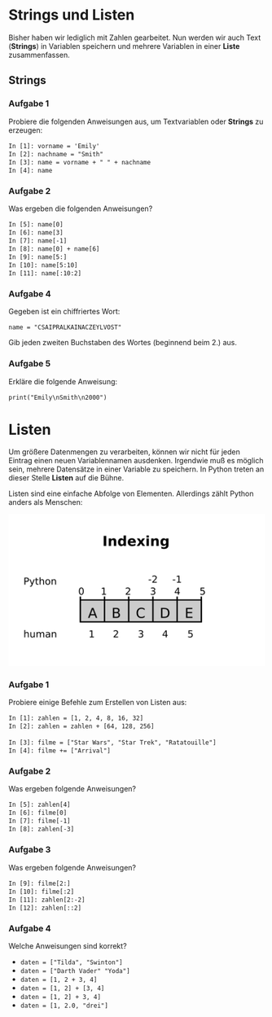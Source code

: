 
# Strings und Listen

Bisher haben wir lediglich mit Zahlen gearbeitet. Nun werden wir auch Text (**Strings**) in Variablen speichern und mehrere Variablen in einer **Liste** zusammenfassen.

## Strings

### Aufgabe 1

Probiere die folgenden Anweisungen aus, um Textvariablen oder **Strings** zu erzeugen:

    In [1]: vorname = 'Emily'
    In [2]: nachname = "Smith"
    In [3]: name = vorname + " " + nachname
    In [4]: name

### Aufgabe 2

Was ergeben die folgenden Anweisungen?

    In [5]: name[0]
    In [6]: name[3]
    In [7]: name[-1]
    In [8]: name[0] + name[6]
    In [9]: name[5:]
    In [10]: name[5:10]
    In [11]: name[:10:2]

### Aufgabe 4

Gegeben ist ein chiffriertes Wort:

    name = "CSAIPRALKAINACZEYLVOST"

Gib jeden zweiten Buchstaben des Wortes (beginnend beim 2.) aus.


### Aufgabe 5

Erkläre die folgende Anweisung:

    print("Emily\nSmith\n2000")


# Listen

Um größere Datenmengen zu verarbeiten, können wir nicht für jeden Eintrag einen neuen Variablennamen ausdenken. Irgendwie muß es möglich sein, mehrere Datensätze in einer Variable zu speichern. In Python treten an dieser Stelle **Listen** auf die Bühne.

Listen sind eine einfache Abfolge von Elementen. Allerdings zählt Python anders als Menschen:

![Indizierung](../bilder/indexing.png)

### Aufgabe 1

Probiere einige Befehle zum Erstellen von Listen aus:

    In [1]: zahlen = [1, 2, 4, 8, 16, 32]
    In [2]: zahlen = zahlen + [64, 128, 256]

    In [3]: filme = ["Star Wars", "Star Trek", "Ratatouille"]
    In [4]: filme += ["Arrival"]

### Aufgabe 2

Was ergeben folgende Anweisungen?

    In [5]: zahlen[4]
    In [6]: filme[0]
    In [7]: filme[-1]
    In [8]: zahlen[-3]

### Aufgabe 3

Was ergeben folgende Anweisungen?

    In [9]: filme[2:]
    In [10]: filme[:2]
    In [11]: zahlen[2:-2]
    In [12]: zahlen[::2]

### Aufgabe 4

Welche Anweisungen sind korrekt?

* `daten = ["Tilda", "Swinton"]`
* `daten = ["Darth Vader" "Yoda"]`
* `daten = [1, 2 + 3, 4]`
* `daten = [1, 2] + [3, 4]`
* `daten = [1, 2] + 3, 4]`
* `daten = [1, 2.0, "drei"]`
